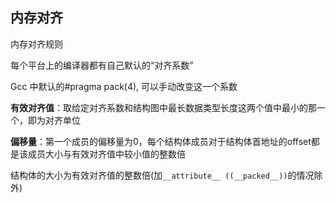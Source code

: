 ## 内存对齐

内存对齐规则

每个平台上的编译器都有自己默认的“对齐系数”

Gcc 中默认的#pragma pack(4), 可以手动改变这一个系数

**有效对齐值**：取给定对齐系数和结构图中最长数据类型长度这两个值中最小的那一个，即为对齐单位

**偏移量**：第一个成员的偏移量为0，每个结构体成员对于结构体首地址的offset都是该成员大小与有效对齐值中较小值的整数倍

结构体的大小为有效对齐值的整数倍(加`__attribute__ ((__packed__))`的情况除外)





